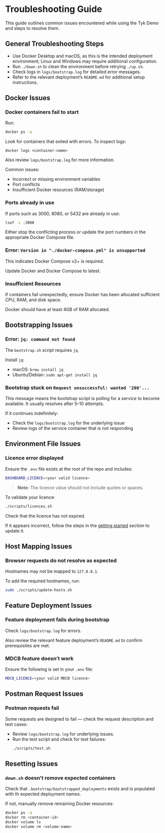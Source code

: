 # Troubleshooting Guide

This guide outlines common issues encountered while using the Tyk Demo and steps to resolve them.

## General Troubleshooting Steps

- Use Docker Desktop and macOS, as this is the intended deployment environment; Linux and Windows may require additional configuration.
- Run `./down.sh` to clean the environment before retrying `./up.sh`.
- Check logs in `logs/bootstrap.log` for detailed error messages.
- Refer to the relevant deployment’s `README.md` for additional setup instructions.

## Docker Issues

### Docker containers fail to start

Run:

```bash
docker ps -a
```

Look for containers that exited with errors. To inspect logs:

```
docker logs <container-name>
```

Also review `logs/bootstrap.log` for more information.

Common issues:
- Incorrect or missing environment variables
- Port conflicts
- Insufficient Docker resources (RAM/storage)

### Ports already in use

If ports such as 3000, 8080, or 5432 are already in use:

```bash
lsof -i :3000
```

Either stop the conflicting process or update the port numbers in the appropriate Docker Compose file.

### Error: `Version in "./docker-compose.yml" is unsupported`

This indicates Docker Compose v2+ is required.

Update Docker and Docker Compose to latest.

### Insufficient Resources

If containers fail unexpectedly, ensure Docker has been allocated sufficient CPU, RAM, and disk space.

Docker should have at least 4GB of RAM allocated.

## Bootstrapping Issues

### Error: `jq: command not found`

The `bootstrap.sh` script requires `jq`.

Install `jq`:
- macOS: `brew install jq`
- Ubuntu/Debian: `sudo apt-get install jq`

### Bootstrap stuck on `Request unsuccessful: wanted '200'...`

This message means the bootstrap script is polling for a service to become available. It usually resolves after 5–10 attempts.

If it continues indefinitely:
- Check the `logs/bootstrap.log` for the underlying issue
- Review logs of the service container that is not responding

## Environment File Issues

### Licence error displayed

Ensure the `.env` file exists at the root of the repo and includes:

```bash
DASHBOARD_LICENCE=<your valid licence>
```

> **Note:** The licence value should not include quotes or spaces.

To validate your licence:

```bash
./scripts/licences.sh
```

Check that the licence has not expired.

If it appears incorrect, follow the steps in the [getting started](../README.md) section to update it.

## Host Mapping Issues

### Browser requests do not resolve as expected

Hostnames may not be mapped to `127.0.0.1`.

To add the required hostnames, run:

```bash
sudo ./scripts/update-hosts.sh
```

## Feature Deployment Issues

### Feature deployment fails during bootstrap

Check `logs/bootstrap.log` for errors.

Also review the relevant feature deployment’s `README.md` to confirm prerequisites are met.

### MDCB feature doesn’t work

Ensure the following is set in your `.env` file:

```bash
MDCB_LICENCE=<your valid MDCB licence>
```

## Postman Request Issues

### Postman requests fail

Some requests are designed to fail — check the request description and test cases:
- Review `logs/bootstrap.log` for underlying issues.
- Run the test script and check for test failures:
  ```bash
  ./scripts/test.sh
  ```

## Resetting Issues

### `down.sh` doesn't remove expected containers

Check that `.bootstrap/bootstrapped_deployments` exists and is populated with th expected deployment names.

If not, manually remove remaining Docker resources:

```bash
docker ps -a
docker rm <container-id>
docker volume ls
docker volume rm <volume-name>
```
